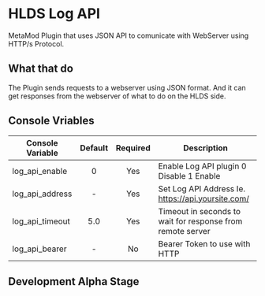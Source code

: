 # HLDS Log API
MetaMod Plugin that uses JSON API to comunicate with WebServer using HTTP/s Protocol.

## What that do
The Plugin sends requests to a webserver using JSON format.
And it can get responses from the webserver of what to do on the HLDS side.

## Console Vriables
| Console Variable | Default | Required | Description                                                |
|------------------|:-------:|:--------:|------------------------------------------------------------|
| log_api_enable   |    0    |    Yes   | Enable Log API plugin 0 Disable 1 Enable                   |
| log_api_address  |    -    |    Yes   | Set Log API Address Ie. https://api.yoursite.com/          |
| log_api_timeout  |   5.0   |    Yes   | Timeout in seconds to wait for response from remote server |
| log_api_bearer   |    -    |    No    | Bearer Token to use with HTTP                              |

## Development Alpha Stage
